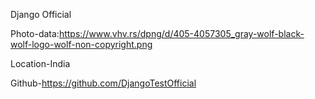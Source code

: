 Django Official

Photo-data:https://www.vhv.rs/dpng/d/405-4057305_gray-wolf-black-wolf-logo-wolf-non-copyright.png

Location-India

Github-https://github.com/DjangoTestOfficial
